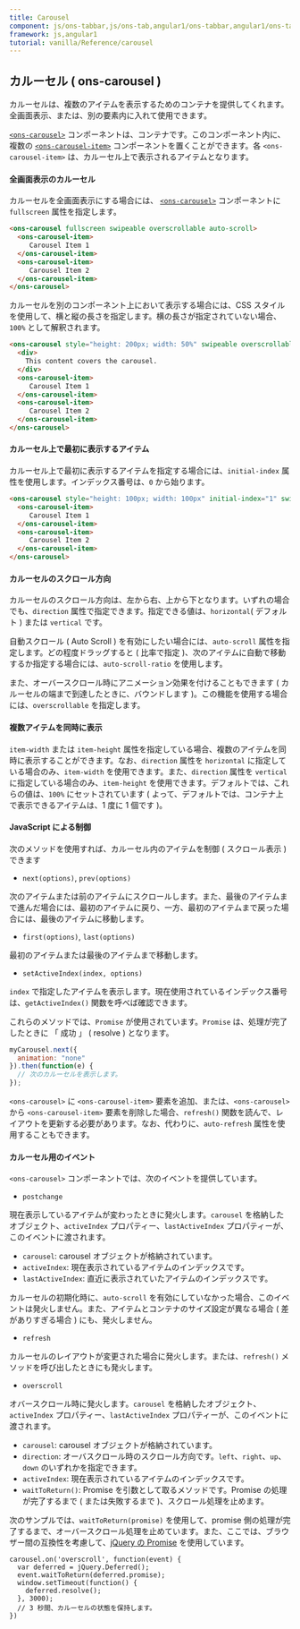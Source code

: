 ```yaml
---
title: Carousel
component: js/ons-tabbar,js/ons-tab,angular1/ons-tabbar,angular1/ons-tab
framework: js,angular1
tutorial: vanilla/Reference/carousel
---
```


## カルーセル ( ons-carousel )

カルーセルは、複数のアイテムを表示するためのコンテナを提供してくれます。全画面表示、または、別の要素内に入れて使用できます。

[`<ons-carousel>`](/v2/docs/js/ons-carousel.html) コンポーネントは、コンテナです。このコンポーネント内に、複数の [`<ons-carousel-item>`](/v2/docs/js/ons-carousel-item.html) コンポーネントを置くことができます。各 `<ons-carousel-item>` は、カルーセル上で表示されるアイテムとなります。

#### 全画面表示のカルーセル

カルーセルを全画面表示にする場合には、 [`<ons-carousel>`](/v2/docs/js/ons-carousel.html) コンポーネントに `fullscreen` 属性を指定します。

```html
<ons-carousel fullscreen swipeable overscrollable auto-scroll>
  <ons-carousel-item>
     Carousel Item 1
  </ons-carousel-item>
  <ons-carousel-item>
     Carousel Item 2
  </ons-carousel-item>
</ons-carousel>
```

カルーセルを別のコンポーネント上において表示する場合には、CSS スタイルを使用して、横と縦の長さを指定します。横の長さが指定されていない場合、`100%` として解釈されます。

```html
<ons-carousel style="height: 200px; width: 50%" swipeable overscrollable auto-scroll>
  <div>
    This content covers the carousel.
  </div>
  <ons-carousel-item>
     Carousel Item 1
  </ons-carousel-item>
  <ons-carousel-item>
     Carousel Item 2
  </ons-carousel-item>
</ons-carousel>
```

#### カルーセル上で最初に表示するアイテム

カルーセル上で最初に表示するアイテムを指定する場合には、`initial-index` 属性を使用します。インデックス番号は、`0` から始ります。

```html
<ons-carousel style="height: 100px; width: 100px" initial-index="1" swipeable overscrollable auto-scroll>
  <ons-carousel-item>
     Carousel Item 1
  </ons-carousel-item>
  <ons-carousel-item>
     Carousel Item 2
  </ons-carousel-item>
</ons-carousel>
```

#### カルーセルのスクロール方向

カルーセルのスクロール方向は、左から右、上から下となります。いずれの場合でも、`direction` 属性で指定できます。指定できる値は、`horizontal`( デフォルト ) または `vertical` です。

自動スクロール ( Auto Scroll ) を有効にしたい場合には、`auto-scroll` 属性を指定します。どの程度ドラッグすると ( 比率で指定 )、次のアイテムに自動で移動するか指定する場合には、`auto-scroll-ratio` を使用します。

また、オーバースクロール時にアニメーション効果を付けることもできます ( カルーセルの端まで到達したときに、バウンドします )。この機能を使用する場合には、`overscrollable` を指定します。

#### 複数アイテムを同時に表示
 
`item-width` または `item-height` 属性を指定している場合、複数のアイテムを同時に表示することができます。なお、`direction` 属性を `horizontal` に指定している場合のみ、`item-width` を使用できます。また、`direction` 属性を `vertical` に指定している場合のみ、`item-height` を使用できます。デフォルトでは、これらの値は、`100%` にセットされています ( よって、デフォルトでは、コンテナ上で表示できるアイテムは、1 度に 1 個です )。

#### JavaScript による制御

次のメソッドを使用すれば、カルーセル内のアイテムを制御 ( スクロール表示 ) できます

- `next(options)`, `prev(options)`

次のアイテムまたは前のアイテムにスクロールします。また、最後のアイテムまで進んだ場合には、最初のアイテムに戻り、一方、最初のアイテムまで戻った場合には、最後のアイテムに移動します。

- `first(options)`, `last(options)`

最初のアイテムまたは最後のアイテムまで移動します。

- `setActiveIndex(index, options)`

`index` で指定したアイテムを表示します。現在使用されているインデックス番号は、`getActiveIndex()` 関数を呼べば確認できます。

これらのメソッドでは、`Promise` が使用されています。`Promise` は、処理が完了したときに 「 成功 」 ( resolve ) となります。

```javascript
myCarousel.next({
  animation: "none"
}).then(function(e) {
  // 次のカルーセルを表示します。
});
```

`<ons-carousel>` に `<ons-carousel-item>` 要素を追加、または、`<ons-carousel>` から `<ons-carousel-item>` 要素を削除した場合、`refresh()` 関数を読んで、レイアウトを更新する必要があります。なお、代わりに、`auto-refresh` 属性を使用することもできます。

#### カルーセル用のイベント

`<ons-carousel>` コンポーネントでは、次のイベントを提供しています。

- `postchange`

現在表示しているアイテムが変わったときに発火します。`carousel` を格納したオブジェクト、`activeIndex` プロパティー、`lastActiveIndex` プロパティーが、このイベントに渡されます。

  - `carousel`: carousel オブジェクトが格納されています。
  - `activeIndex`: 現在表示されているアイテムのインデックスです。
  - `lastActiveIndex`: 直近に表示されていたアイテムのインデックスです。

カルーセルの初期化時に、`auto-scroll` を有効にしていなかった場合、このイベントは発火しません。また、アイテムとコンテナのサイズ設定が異なる場合 ( 差がありすぎる場合 ) にも、発火しません。

- `refresh`

カルーセルのレイアウトが変更された場合に発火します。または、`refresh()` メソッドを呼び出したときにも発火します。

- `overscroll`

オバースクロール時に発火します。`carousel` を格納したオブジェクト、`activeIndex` プロパティー、`lastActiveIndex` プロパティーが、このイベントに渡されます。

  - `carousel`: carousel オブジェクトが格納されています。
  - `direction`: オーバスクロール時のスクロール方向です。`left`、`right`、`up`、`down` のいずれかを指定できます。
  - `activeIndex`: 現在表示されているアイテムのインデックスです。
  - `waitToReturn()`: Promise を引数として取るメソッドです。Promise の処理が完了するまで ( または失敗するまで )、スクロール処理を止めます。

次のサンプルでは、`waitToReturn(promise)` を使用して、promise 側の処理が完了するまで、オーバースクロール処理を止めています。また、ここでは、ブラウザー間の互換性を考慮して、[jQuery の Promise](https://api.jquery.com/category/deferred-object/) を使用しています。

  ```
  carousel.on('overscroll', function(event) {
    var deferred = jQuery.Deferred();
    event.waitToReturn(deferred.promise);
    window.setTimeout(function() {
      deferred.resolve();
    }, 3000);
    // 3 秒間、カルーセルの状態を保持します。
  })
  ```

